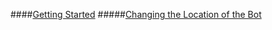 ####[Getting Started](https://github.com/NecronomiconCoding/NecroBot/wiki/Getting-Started#getting-started)
#####[Changing the Location of the Bot](https://github.com/NecronomiconCoding/NecroBot/wiki/Getting-Started#getting-started)